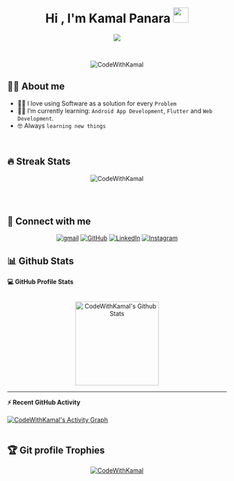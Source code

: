 <h1 align="center">Hi , I'm Kamal Panara <img src="https://media.giphy.com/media/hvRJCLFzcasrR4ia7z/giphy.gif" width="35"></h1>
<p align="center">
  <a href="https://github.com/DenverCoder1/readme-typing-svg"><img src="https://readme-typing-svg.herokuapp.com?lines=Passionate+Self-Learner;Always%20learning%20new%20things&center=true&width=500&height=50"></a>
</p>

<br>

<p align="center"> 
	<img src="https://komarev.com/ghpvc/?username=CodeWithKamal&label=Profile%20views&color=0e75b6&style=plastic" alt="CodeWithKamal" /> 
	<a href = "https://commits.top/india.html" target="_blank">
	</a>	
</p>

## :sassy_man: About me

- :technologist: I love using Software as a solution for every `Problem`
- :student: I’m currently learning: `Android App Development`, `Flutter` and `Web Development`.
- :nerd_face: Always `learning new things`

<br>

## 🔥 Streak Stats

<p align="center"><img src="https://github-readme-streak-stats.herokuapp.com/?user=CodeWithKamal&theme=algolia" alt="CodeWithKamal" /></p>

<br>
<br>

## 🤝 Connect with me

<p align="center">
	<a href="mailto:kamal@panarastudios.in"><img img src="https://img.shields.io/badge/-Email-%23EA4335.svg?style=plastic&logo=gmail&logoColor=white" alt="gmail"/></a>
	<a href="https://github.com/CodeWithKamal"><img src="https://img.shields.io/badge/github-%23181717.svg?style=plastic&logo=github&logoColor=white" alt="GitHub"/></a>
	<a href="https://www.linkedin.com/in/kamal-panara/"><img src="https://img.shields.io/badge/linkedin-%230A66C2.svg?style=plastic&logo=linkedin&logoColor=white" alt="LinkedIn"/></a>
	<a href="https://www.instagram.com/codewithkamal/"><img src="https://img.shields.io/badge/instagram-%23E4405F.svg?style=plastic&logo=instagram&logoColor=white" alt="Instagram"/></a>
</p>


## 📊 Github Stats

  <summary><b>💻 GitHub Profile Stats</b></summary>
  <br/>
  <p align="center">
    <a href="https://github.com/anuraghazra/github-readme-stats"><img alt="CodeWithKamal's Github Stats" src="https://github-readme-stats.vercel.app/api?username=CodeWithKamal&show_icons=true&count_private=true&theme=algolia" height="192px"/></a>
<br/>
  </p>

---

  <summary><b>⚡ Recent GitHub Activity</b></summary>
  <br/>
   <a href="https://github.com/CodeWithKamal"><img alt="CodeWithKamal's Activity Graph" src="https://activity-graph.herokuapp.com/graph?username=CodeWithKamal&custom_title=CodeWithKamal's%20Contribution%20Graph&theme=react-dark" /></a>
  <br/>

<br/>

## :trophy: Git profile Trophies

<p align="center"> <a href="https://github.com/CodeWithKamal"><img src="https://github-profile-trophy.vercel.app/?username=CodeWithKamal&layout=compact&theme=algolia" alt="CodeWithKamal" /></a> </p>
